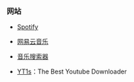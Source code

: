### 网站

- [Spotify](https://open.spotify.com/)

- [网易云音乐](https://music.163.com/)

- [音乐搜索器](http://y.yin2s.com/)

- [YT1s](https://yt1s.com/zh-cn82)：The Best Youtube Downloader

